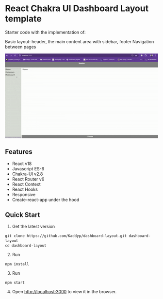 # React Chakra UI Dashboard Layout template

Starter code with the implementation of:

Basic layout: header, the main content area with sidebar, footer
Navigation between pages

![demo](Video.gif)

## Features

- React v18
- Javascript ES-6
- Chakra-UI v2.8
- React Router v6
- React Context
- React Hooks
- Responsive
- Create-react-app under the hood

## Quick Start

1. Get the latest version

```shell
git clone https://github.com/Kaddyp/dashboard-layout.git dashboard-layout
cd dashboard-layout
```

2. Run

```shell
npm install
```

3. Run

```shell
npm start
```

4. Open [http://localhost:3000](http://localhost:3000) to view it in the browser.
